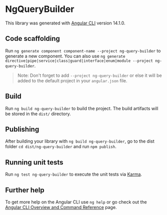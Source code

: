 # NgQueryBuilder

This library was generated with [Angular CLI](https://github.com/angular/angular-cli) version 14.1.0.

## Code scaffolding

Run `ng generate component component-name --project ng-query-builder` to generate a new component. You can also use `ng generate directive|pipe|service|class|guard|interface|enum|module --project ng-query-builder`.
> Note: Don't forget to add `--project ng-query-builder` or else it will be added to the default project in your `angular.json` file. 

## Build

Run `ng build ng-query-builder` to build the project. The build artifacts will be stored in the `dist/` directory.

## Publishing

After building your library with `ng build ng-query-builder`, go to the dist folder `cd dist/ng-query-builder` and run `npm publish`.

## Running unit tests

Run `ng test ng-query-builder` to execute the unit tests via [Karma](https://karma-runner.github.io).

## Further help

To get more help on the Angular CLI use `ng help` or go check out the [Angular CLI Overview and Command Reference](https://angular.io/cli) page.
